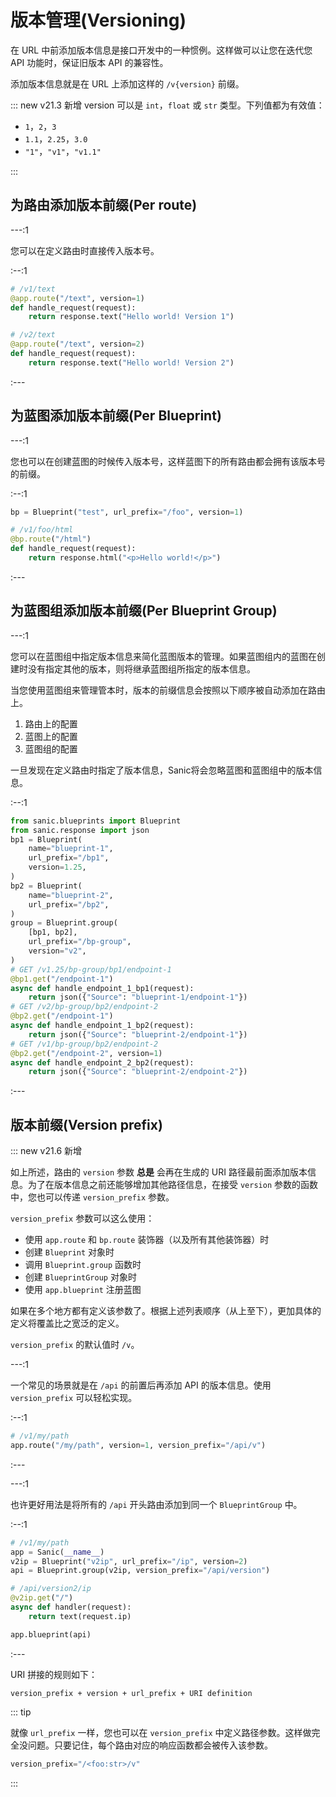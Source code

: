 # 版本管理(Versioning)

在 URL 中前添加版本信息是接口开发中的一种惯例。这样做可以让您在迭代您 API 功能时，保证旧版本 API 的兼容性。

添加版本信息就是在 URL 上添加这样的 `/v{version}` 前缀。

::: new v21.3 新增
version 可以是 `int`，`float` 或 `str` 类型。下列值都为有效值：

- `1`，`2`，`3`
- `1.1`，`2.25`，`3.0`
- `"1"`，`"v1"`，`"v1.1"`

:::

## 为路由添加版本前缀(Per route)

---:1

您可以在定义路由时直接传入版本号。

:--:1

```python
# /v1/text
@app.route("/text", version=1)
def handle_request(request):
    return response.text("Hello world! Version 1")

# /v2/text
@app.route("/text", version=2)
def handle_request(request):
    return response.text("Hello world! Version 2")
```

:---

## 为蓝图添加版本前缀(Per Blueprint)

---:1

您也可以在创建蓝图的时候传入版本号，这样蓝图下的所有路由都会拥有该版本号的前缀。

:--:1

```python
bp = Blueprint("test", url_prefix="/foo", version=1)

# /v1/foo/html
@bp.route("/html")
def handle_request(request):
    return response.html("<p>Hello world!</p>")
```

:---

## 为蓝图组添加版本前缀(Per Blueprint Group)

---:1

您可以在蓝图组中指定版本信息来简化蓝图版本的管理。如果蓝图组内的蓝图在创建时没有指定其他的版本，则将继承蓝图组所指定的版本信息。

当您使用蓝图组来管理管本时，版本的前缀信息会按照以下顺序被自动添加在路由上。

1. 路由上的配置
2. 蓝图上的配置
3. 蓝图组的配置

一旦发现在定义路由时指定了版本信息，Sanic将会忽略蓝图和蓝图组中的版本信息。

:--:1

```python
from sanic.blueprints import Blueprint
from sanic.response import json
bp1 = Blueprint(
    name="blueprint-1",
    url_prefix="/bp1",
    version=1.25,
)
bp2 = Blueprint(
    name="blueprint-2",
    url_prefix="/bp2",
)
group = Blueprint.group(
    [bp1, bp2],
    url_prefix="/bp-group",
    version="v2",
)
# GET /v1.25/bp-group/bp1/endpoint-1
@bp1.get("/endpoint-1")
async def handle_endpoint_1_bp1(request):
    return json({"Source": "blueprint-1/endpoint-1"})
# GET /v2/bp-group/bp2/endpoint-2
@bp2.get("/endpoint-1")
async def handle_endpoint_1_bp2(request):
    return json({"Source": "blueprint-2/endpoint-1"})
# GET /v1/bp-group/bp2/endpoint-2
@bp2.get("/endpoint-2", version=1)
async def handle_endpoint_2_bp2(request):
    return json({"Source": "blueprint-2/endpoint-2"})
```

:---
## 版本前缀(Version prefix)

::: new v21.6 新增

如上所述，路由的 `version` 参数 **总是** 会再在生成的 URI 路径最前面添加版本信息。为了在版本信息之前还能够增加其他路径信息，在接受 `version` 参数的函数中，您也可以传递 `version_prefix` 参数。

`version_prefix` 参数可以这么使用：

- 使用 `app.route` 和 `bp.route` 装饰器（以及所有其他装饰器）时
- 创建 `Blueprint` 对象时
- 调用 `Blueprint.group` 函数时
- 创建 `BlueprintGroup` 对象时
- 使用 `app.blueprint` 注册蓝图

如果在多个地方都有定义该参数了。根据上述列表顺序（从上至下），更加具体的定义将覆盖比之宽泛的定义。

`version_prefix` 的默认值时 `/v`。

---:1

一个常见的场景就是在 `/api` 的前置后再添加 API 的版本信息。使用 `version_prefix` 可以轻松实现。

:--:1

```python
# /v1/my/path
app.route("/my/path", version=1, version_prefix="/api/v")
```
:---

---:1

也许更好用法是将所有的 `/api` 开头路由添加到同一个 `BlueprintGroup` 中。

:--:1

```python
# /v1/my/path
app = Sanic(__name__)
v2ip = Blueprint("v2ip", url_prefix="/ip", version=2)
api = Blueprint.group(v2ip, version_prefix="/api/version")

# /api/version2/ip
@v2ip.get("/")
async def handler(request):
    return text(request.ip)

app.blueprint(api)
```

:---

URI 拼接的规则如下：

```
version_prefix + version + url_prefix + URI definition
```

::: tip

就像 `url_prefix` 一样，您也可以在 `version_prefix` 中定义路径参数。这样做完全没问题。只要记住，每个路由对应的响应函数都会被传入该参数。

```python
version_prefix="/<foo:str>/v"
```

:::
